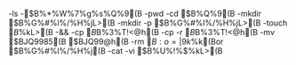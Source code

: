 -ls -$B%*%W%7%g%s%Q%9(B
-pwd
-cd $B%Q%9(B
-mkdir $B%G%#%l%/%H%jL>(B
-mkdir -p $B%G%#%l%/%H%jL>(B
-touch $B%U%!%$%kL>(B
-&&
-cp $B%3%T!<85(B $B%3%T!<@h(B
-cp -r $B%3%T!<85(B $B%3%T!<@h(B
-mv $BJQ9985(B $BJQ99@h(B
-rm $B:o=|$9$k%U%!%$%k(Bor $B%G%#%l%/%H%j(B
-cat
-vi $B%U%!%$%kL>(B
